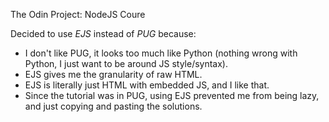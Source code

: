 The Odin Project: NodeJS Coure

Decided to use *EJS* instead of *PUG* because:
- I don't like PUG, it looks too much like Python (nothing wrong with Python, I just want to be around JS style/syntax).
- EJS gives me the granularity of raw HTML.
- EJS is literally just HTML with embedded JS, and I like that.
- Since the tutorial was in PUG, using EJS prevented me from being lazy, and just copying and pasting the solutions.
